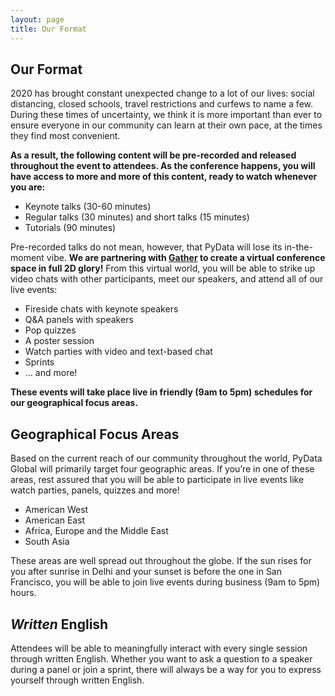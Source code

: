 ```yaml
---
layout: page
title: Our Format
---
```


## Our Format

2020 has brought constant unexpected change to a lot of our lives: social
distancing, closed schools, travel restrictions and curfews to name a few.
During these times of uncertainty, we think it is more important than ever to
ensure everyone in our community can learn at their own pace, at the times they
find most convenient.

**As a result, the following content will be pre-recorded and released
throughout the event to attendees. As the conference happens, you will have
access to more and more of this content, ready to watch whenever you are:**

* Keynote talks (30-60 minutes)
* Regular talks (30 minutes) and short talks (15 minutes)
* Tutorials (90 minutes)

Pre-recorded talks do not mean, however, that PyData will lose its
in-the-moment vibe. **We are partnering with [Gather](https://gather.town) to
create a virtual conference space in full 2D glory!** From this virtual world,
you will be able to strike up video chats with other participants, meet our
speakers, and attend all of our live events:

* Fireside chats with keynote speakers
* Q&A panels with speakers
* Pop quizzes
* A poster session
* Watch parties with video and text-based chat
* Sprints
* ... and more!

**These events will take place live in friendly (9am to 5pm) schedules for our
geographical focus areas.**

## Geographical Focus Areas
Based on the current reach of our community throughout the world, PyData Global
will primarily target four geographic areas. If you’re in one of these areas,
rest assured that you will be able to participate in live events like watch
parties, panels, quizzes and more!

* American West
* American East
* Africa, Europe and the Middle East
* South Asia

These areas are well spread out throughout the globe. If the sun rises for you
after sunrise in Delhi and your sunset is before the one in San Francisco, you
will be able to join live events during business (9am to 5pm) hours.

## *Written* English

Attendees will be able to meaningfully interact with every single session
through written English. Whether you want to ask a question to a speaker during
a panel or join a sprint, there will always be a way for you to express
yourself through written English.
